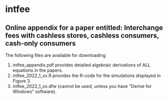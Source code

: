 # intfee
Online appendix for a paper entitled: 
Interchange fees with cashless stores, cashless consumers, cash-only consumers
------------------
The following files are available for downloading
1. intfee_appendix.pdf provides detailed algebraic derivations of ALL equations in the papers. 
2. intfee_2022_1_xx.R provides the R-code for the simulations displayed in Figure 3. 
3. intfee_2022_1_xx.dfw (cannot be used, unless you have "Derive for Windows" software). 
